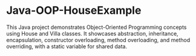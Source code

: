 # Java-OOP-HouseExample
This Java project demonstrates Object-Oriented Programming concepts using House and Villa classes. It showcases abstraction, inheritance, encapsulation, constructor overloading, method overloading, and method overriding, with a static variable for shared data.
